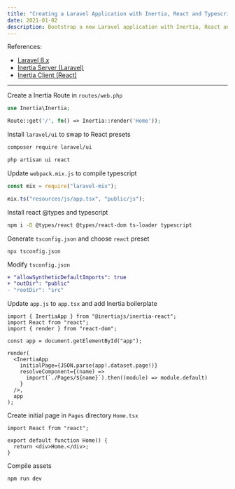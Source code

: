 ```yaml
---
title: "Creating a Laravel Application with Inertia, React and Typescript"
date: 2021-01-02
description: Bootstrap a new Laravel application with Inertia, React and Typescript.
---
```


References:

- [Laravel 8.x](https://laravel.com/docs/8.x/installation)
- [Inertia Server (Laravel)](https://inertiajs.com/server-side-setup)
- [Inertia Client (React)](https://inertiajs.com/client-side-setup)

---

Create a Inertia Route in `routes/web.php`

```php
use Inertia\Inertia;

Route::get('/', fn() => Inertia::render('Home'));
```

Install `laravel/ui` to swap to React presets

```bash
composer require laravel/ui

php artisan ui react
```

Update `webpack.mix.js` to compile typescript

```js
const mix = require("laravel-mix");

mix.ts("resources/js/app.tsx", "public/js");
```

Install react @types and typescript

```bash
npm i -D @types/react @types/react-dom ts-loader typescript
```

Generate `tsconfig.json` and choose `react` preset

```
npx tsconfig.json
```

Modify `tsconfig.json`

```diff
+ "allowSyntheticDefaultImports": true
+ "outDir": "public"
- "rootDir": "src"
```

Update `app.js` to `app.tsx` and add Inertia boilerplate

```tsx
import { InertiaApp } from "@inertiajs/inertia-react";
import React from "react";
import { render } from "react-dom";

const app = document.getElementById("app");

render(
  <InertiaApp
    initialPage={JSON.parse(app!.dataset.page!)}
    resolveComponent={(name) =>
      import(`./Pages/${name}`).then((module) => module.default)
    }
  />,
  app
);
```

Create initial page in `Pages` directory `Home.tsx`

```tsx
import React from "react";

export default function Home() {
  return <div>Home.</div>;
}
```

Compile assets

```bash
npm run dev
```
